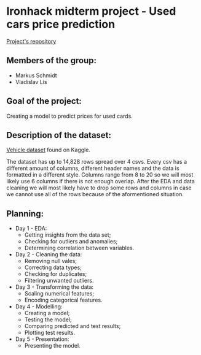 # Ironhack midterm project - Used cars price prediction

[Project's repository](https://github.com/vlad-lis/Ironhack-midterm)

## Members of the group:
* Markus Schmidt
* Vladislav Lis

## Goal of the project:
Creating a model to predict prices for used cards.

## Description of the dataset:
[Vehicle dataset](https://www.kaggle.com/datasets/nehalbirla/vehicle-dataset-from-cardekho) found on Kaggle.

The dataset has up to 14,828 rows spread over 4 csvs. Every csv has a different amount of columns, different header names and the data is formatted in a different style.
Columns range from 8 to 20 so we will most likely use 6 columns if there is not enough overlap.
After the EDA and data cleaning we will most likely have to drop some rows and columns in case we cannot use all of the rows because of the aformentioned situation.

## Planning:
* Day 1 - EDA:  
  * Getting insights from the data set;
  * Checking for outliers and anomalies;
  * Determining correlation between variables.
* Day 2 - Cleaning the data:
  * Removing null vales;
  * Correcting data types;
  * Checking for duplicates;
  * Filtering unwanted outliers.
* Day 3 - Transforming the data:
  * Scaling numerical features;
  * Encoding categorical features.
* Day 4 - Modelling:
  * Creating a model;
  * Testing the model;
  * Comparing predicted and test results;
  * Plotting test results.
* Day 5 - Presentation:
  * Presenting the model.
